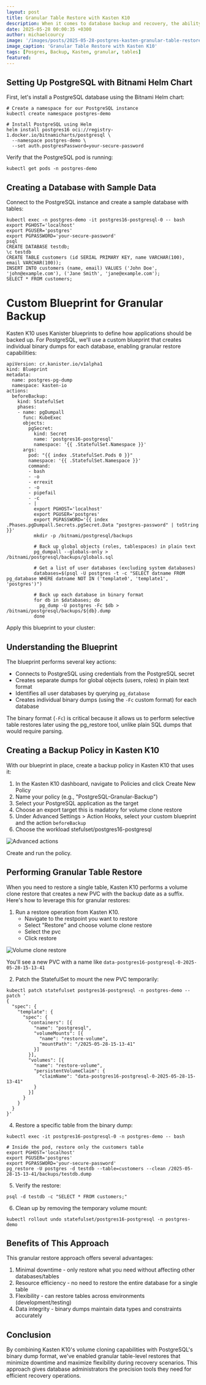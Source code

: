 ```yaml
---
layout: post
title: Granular Table Restore with Kasten K10
description: When it comes to database backup and recovery, the ability to perform granular restores is essential. This post demonstrates how to leverage Kasten K10 to implement PostgreSQL granular table restores using custom Kanister blueprints and volume cloning techniques.
date: 2025-05-28 00:00:35 +0300
author: michaelcourcy
image: '/images/posts/2025-05-28-postgres-kasten-granular-table-restore/pick-tables.png'
image_caption: 'Granular Table Restore with Kasten K10'
tags: [Posgres, Backup, Kasten, granular, tables]
featured:
---
```


## Setting Up PostgreSQL with Bitnami Helm Chart

First, let's install a PostgreSQL database using the Bitnami Helm chart:

```
# Create a namespace for our PostgreSQL instance
kubectl create namespace postgres-demo

# Install PostgreSQL using Helm
helm install postgres16 oci://registry-1.docker.io/bitnamicharts/postgresql \
  --namespace postgres-demo \
  --set auth.postgresPassword=your-secure-password
```

Verify that the PostgreSQL pod is running:

```
kubectl get pods -n postgres-demo
```

## Creating a Database with Sample Data

Connect to the PostgreSQL instance and create a sample database with tables:

```
kubectl exec -n postgres-demo -it postgres16-postgresql-0 -- bash
export PGHOST='localhost'
export PGUSER='postgres'
export PGPASSWORD='your-secure-password'
psql 
CREATE DATABASE testdb;
\c testdb
CREATE TABLE customers (id SERIAL PRIMARY KEY, name VARCHAR(100), email VARCHAR(100));
INSERT INTO customers (name, email) VALUES ('John Doe', 'john@example.com'), ('Jane Smith', 'jane@example.com');
SELECT * FROM customers;
```

# Custom Blueprint for Granular Backup

Kasten K10 uses Kanister blueprints to define how applications should be backed up. For PostgreSQL, we'll use a custom blueprint that creates individual binary dumps for each database, enabling granular restore capabilities:

```
apiVersion: cr.kanister.io/v1alpha1
kind: Blueprint
metadata:
  name: postgres-pg-dump
  namespace: kasten-io
actions:
  beforeBackup:
    kind: StatefulSet
    phases:
    - name: pgDumpall
      func: KubeExec
      objects:
        pgSecret:
          kind: Secret
          name: 'postgres16-postgresql'
          namespace: '{{ .StatefulSet.Namespace }}'
      args:
        pod: "{{ index .StatefulSet.Pods 0 }}"
        namespace: '{{ .StatefulSet.Namespace }}'
        command:
        - bash
        - -o
        - errexit
        - -o
        - pipefail
        - -c
        - |
          export PGHOST='localhost'
          export PGUSER='postgres'
          export PGPASSWORD='{{ index .Phases.pgDumpall.Secrets.pgSecret.Data "postgres-password" | toString }}'
          mkdir -p /bitnami/postgresql/backups
          
          # Back up global objects (roles, tablespaces) in plain text
          pg_dumpall --globals-only > /bitnami/postgresql/backups/globals.sql
          
          # Get a list of user databases (excluding system databases)
          databases=$(psql -U postgres -t -c "SELECT datname FROM pg_database WHERE datname NOT IN ('template0', 'template1', 'postgres')")

          # Back up each database in binary format
          for db in $databases; do
            pg_dump -U postgres -Fc $db > /bitnami/postgresql/backups/${db}.dump
          done
```

Apply this blueprint to your cluster:

## Understanding the Blueprint 

The blueprint performs several key actions:

- Connects to PostgreSQL using credentials from the PostgreSQL secret
- Creates separate dumps for global objects (users, roles) in plain text format
- Identifies all user databases by querying `pg_database`
- Creates individual binary dumps (using the `-Fc` custom format) for each database


The binary format (`-Fc`) is critical because it allows us to perform selective table restores later using the pg_restore tool, unlike plain SQL dumps that would require parsing.

## Creating a Backup Policy in Kasten K10

With our blueprint in place, create a backup policy in Kasten K10 that uses it:

1. In the Kasten K10 dashboard, navigate to Policies and click Create New Policy
2. Name your policy (e.g., "PostgreSQL-Granular-Backup")
3. Select your PostgreSQL application as the target
4. Choose an export target this is madatory for volume clone restore
4. Under Advanced Settings > Action Hooks, select your custom blueprint and the action `beforeBackup`
5. Choose the workload stefulset/postgres16-postgresql

![Advanced actions](../images/posts/2025-05-28-postgres-kasten-granular-table-restore/advanced-actions.png)

Create and run the policy.

## Performing Granular Table Restore

When you need to restore a single table, Kasten K10 performs a volume clone restore that creates a new PVC with the backup date as a suffix. Here's how to leverage this for granular restores:

1. Run a restore operation from Kasten K10.    
   - Navigate to the restpoint you want to restore
   - Select "Restore" and choose volume clone restore 
   - Select the pvc 
   - Click restore 

![Volume clone restore](../images/posts/2025-05-28-postgres-kasten-granular-table-restore/volume-clone-restore.png)

You'll see a new PVC with a name like `data-postgres16-postgresql-0-2025-05-28-15-13-41`

2. Patch the StatefulSet to mount the new PVC temporarily:
```
kubectl patch statefulset postgres16-postgresql -n postgres-demo --patch '
{
  "spec": {
    "template": {
      "spec": {
        "containers": [{
          "name": "postgresql",
          "volumeMounts": [{
            "name": "restore-volume",
            "mountPath": "/2025-05-28-15-13-41"
          }]
        }],
        "volumes": [{
          "name": "restore-volume",
          "persistentVolumeClaim": {
            "claimName": "data-postgres16-postgresql-0-2025-05-28-15-13-41"
          }
        }]
      }
    }
  }
}'
```

4. Restore a specific table from the binary dump:
```
kubectl exec -it postgres16-postgresql-0 -n postgres-demo -- bash

# Inside the pod, restore only the customers table
export PGHOST='localhost'
export PGUSER='postgres'
export PGPASSWORD='your-secure-password'
pg_restore -U postgres -d testdb --table=customers --clean /2025-05-28-15-13-41/backups/testdb.dump
```

5. Verify the restore:

```
psql -d testdb -c "SELECT * FROM customers;"
```

6. Clean up by removing the temporary volume mount:
```
kubectl rollout undo statefulset/postgres16-postgresql -n postgres-demo
```

## Benefits of This Approach
This granular restore approach offers several advantages:

1. Minimal downtime - only restore what you need without affecting other databases/tables
2. Resource efficiency - no need to restore the entire database for a single table
3. Flexibility - can restore tables across environments (development/testing)
4. Data integrity - binary dumps maintain data types and constraints accurately

## Conclusion

By combining Kasten K10's volume cloning capabilities with PostgreSQL's binary dump format, we've enabled granular table-level restores that minimize downtime and maximize flexibility during recovery scenarios. This approach gives database administrators the precision tools they need for efficient recovery operations.